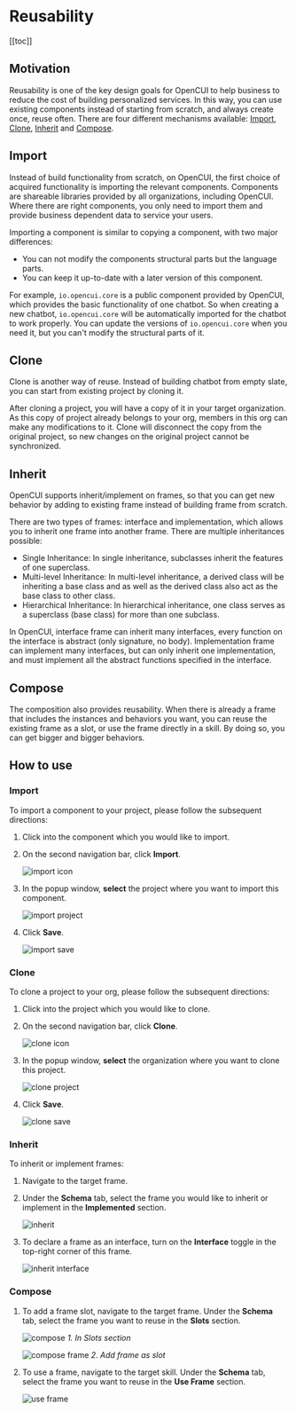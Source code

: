 # Reusability

[[toc]]

## Motivation
Reusability is one of the key design goals for OpenCUI to help business to reduce the cost of building personalized services. In this way, you can use existing components instead of starting from scratch, and always create once, reuse often. There are four different mechanisms available: [Import](#import), [Clone](#clone), [Inherit](#inherit) and [Compose](#compose).

## Import
Instead of build functionality from scratch, on OpenCUI, the first choice of acquired functionality is importing the relevant components. Components are shareable libraries provided by all organizations, including OpenCUI. Where there are right components, you only need to import them and provide business dependent data to service your users. 

Importing a component is similar to copying a component, with two major differences:
- You can not modify the components structural parts but the language parts.
- You can keep it up-to-date with a later version of this component.

For example, `io.opencui.core` is a public component provided by OpenCUI, which provides the basic functionality of one chatbot. So when creating a new chatbot, `io.opencui.core` will be automatically imported for the chatbot to work properly. You can update the versions of `io.opencui.core` when you need it, but you can't modify the structural parts of it. 

## Clone
Clone is another way of reuse. Instead of building chatbot from empty slate, you can start from existing project by cloning it. 

After cloning a project, you will have a copy of it in your target organization. As this copy of project already belongs to your org, members in this org can make any modifications to it. Clone will disconnect the copy from the original project, so new changes on the original project cannot be synchronized. 

## Inherit
OpenCUI supports inherit/implement on frames, so that you can get new behavior by adding to existing frame instead of building frame from scratch. 

There are two types of frames: interface and implementation, which allows you to inherit one frame into another frame. There are multiple inheritances possible: 
- Single Inheritance: In single inheritance, subclasses inherit the features of one superclass. 
- Multi-level Inheritance: In multi-level inheritance, a derived class will be inheriting a base class and as well as the derived class also act as the base class to other class.
- Hierarchical Inheritance: In hierarchical inheritance, one class serves as a superclass (base class) for more than one subclass.

In OpenCUI, interface frame can inherit many interfaces, every function on the interface is abstract (only signature, no body). Implementation frame can implement many interfaces, but can only inherit one implementation, and must implement all the abstract functions specified in the interface. 

## Compose
The composition also provides reusability. When there is already a frame that includes the instances and behaviors you want, you can reuse the existing frame as a slot, or use the frame directly in a skill. By doing so, you can get bigger and bigger behaviors.

## How to use

### Import
To import a component to your project, please follow the subsequent directions: 
1. Click into the component which you would like to import.
2. On the second navigation bar, click **Import**.

   ![import icon](/images/platform/reusability/import-icon.png)

3. In the popup window, **select** the project where you want to import this component.

   ![import project](/images/platform/reusability/import-project.png)

4. Click **Save**.

   ![import save](/images/platform/reusability/import-save.png)

### Clone
To clone a project to your org, please follow the subsequent directions: 
1. Click into the project which you would like to clone.
2. On the second navigation bar, click **Clone**.
   
   ![clone icon](/images/platform/reusability/clone-icon.png)

3. In the popup window, **select** the organization where you want to clone this project.

   ![clone project](/images/platform/reusability/clone-project.png)

4. Click **Save**. 

   ![clone save](/images/platform/reusability/clone-save.png)

### Inherit
To inherit or implement frames:
1. Navigate to the target frame.
2. Under the **Schema** tab, select the frame you would like to inherit or implement in the **Implemented** section. 

   ![inherit](/images/platform/reusability/inherit.png)

3. To declare a frame as an interface, turn on the **Interface** toggle in the top-right corner of this frame.  

   ![inherit interface](/images/platform/reusability/inherit-interface.png)

### Compose
1. To add a frame slot, navigate to the target frame. Under the **Schema** tab, select the frame you want to reuse in the **Slots** section. 

   ![compose](/images/platform/reusability/compose.png)
   *1. In Slots section*

   ![compose frame](/images/platform/reusability/compose-frame.png)
   *2. Add frame as slot*

2. To use a frame, navigate to the target skill. Under the **Schema** tab, select the frame you want to reuse in the **Use Frame** section.

   ![use frame](/images/platform/reusability/use-frame.png)